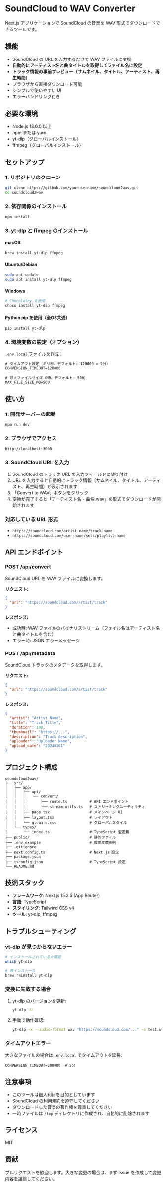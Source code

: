 # SoundCloud to WAV Converter

Next.js アプリケーションで SoundCloud の音楽を WAV 形式でダウンロードできるツールです。

## 機能

- SoundCloud の URL を入力するだけで WAV ファイルに変換
- **自動的にアーティスト名と曲タイトルを取得してファイル名に設定**
- **トラック情報の事前プレビュー（サムネイル、タイトル、アーティスト、再生時間）**
- ブラウザから直接ダウンロード可能
- シンプルで使いやすい UI
- エラーハンドリング付き

## 必要な環境

- Node.js 18.0.0 以上
- npm または yarn
- yt-dlp（グローバルインストール）
- ffmpeg（グローバルインストール）

## セットアップ

### 1. リポジトリのクローン

```bash
git clone https://github.com/yourusername/soundcloud2wav.git
cd soundcloud2wav
```

### 2. 依存関係のインストール

```bash
npm install
```

### 3. yt-dlp と ffmpeg のインストール

#### macOS
```bash
brew install yt-dlp ffmpeg
```

#### Ubuntu/Debian
```bash
sudo apt update
sudo apt install yt-dlp ffmpeg
```

#### Windows
```bash
# Chocolatey を使用
choco install yt-dlp ffmpeg
```

#### Python pip を使用（全OS共通）
```bash
pip install yt-dlp
```

### 4. 環境変数の設定（オプション）

`.env.local` ファイルを作成：

```env
# タイムアウト設定（ミリ秒、デフォルト: 120000 = 2分）
CONVERSION_TIMEOUT=120000

# 最大ファイルサイズ（MB、デフォルト: 500）
MAX_FILE_SIZE_MB=500
```

## 使い方

### 1. 開発サーバーの起動

```bash
npm run dev
```

### 2. ブラウザでアクセス

```
http://localhost:3000
```

### 3. SoundCloud URL を入力

1. SoundCloud のトラック URL を入力フィールドに貼り付け
2. URL を入力すると自動的にトラック情報（サムネイル、タイトル、アーティスト、再生時間）が表示されます
3. 「Convert to WAV」ボタンをクリック
4. 変換が完了すると「アーティスト名 - 曲名.wav」の形式でダウンロードが開始されます

### 対応している URL 形式

- `https://soundcloud.com/artist-name/track-name`
- `https://soundcloud.com/user-name/sets/playlist-name`

## API エンドポイント

### POST /api/convert

SoundCloud URL を WAV ファイルに変換します。

**リクエスト:**
```json
{
  "url": "https://soundcloud.com/artist/track"
}
```

**レスポンス:**
- 成功時: WAV ファイルのバイナリストリーム（ファイル名はアーティスト名と曲タイトルを含む）
- エラー時: JSON エラーメッセージ

### POST /api/metadata

SoundCloud トラックのメタデータを取得します。

**リクエスト:**
```json
{
  "url": "https://soundcloud.com/artist/track"
}
```

**レスポンス:**
```json
{
  "artist": "Artist Name",
  "title": "Track Title",
  "duration": 180,
  "thumbnail": "https://...",
  "description": "Track description",
  "uploader": "Uploader Name",
  "upload_date": "20240101"
}
```

## プロジェクト構成

```
soundcloud2wav/
├── src/
│   ├── app/
│   │   ├── api/
│   │   │   └── convert/
│   │   │       ├── route.ts          # API エンドポイント
│   │   │       └── stream-utils.ts   # ストリーミングユーティリティ
│   │   ├── page.tsx                  # メインページ UI
│   │   ├── layout.tsx                # レイアウト
│   │   └── globals.css               # グローバルスタイル
│   └── types/
│       └── index.ts                  # TypeScript 型定義
├── public/                           # 静的ファイル
├── .env.example                      # 環境変数の例
├── .gitignore
├── next.config.ts                    # Next.js 設定
├── package.json
├── tsconfig.json                     # TypeScript 設定
└── README.md
```

## 技術スタック

- **フレームワーク**: Next.js 15.3.5 (App Router)
- **言語**: TypeScript
- **スタイリング**: Tailwind CSS v4
- **ツール**: yt-dlp, ffmpeg

## トラブルシューティング

### yt-dlp が見つからないエラー

```bash
# インストールされているか確認
which yt-dlp

# 再インストール
brew reinstall yt-dlp
```

### 変換に失敗する場合

1. yt-dlp のバージョンを更新:
   ```bash
   yt-dlp -U
   ```

2. 手動で動作確認:
   ```bash
   yt-dlp -x --audio-format wav "https://soundcloud.com/..." -o test.wav
   ```

### タイムアウトエラー

大きなファイルの場合は `.env.local` でタイムアウトを延長:
```env
CONVERSION_TIMEOUT=300000  # 5分
```

## 注意事項

- このツールは個人利用を目的としています
- SoundCloud の利用規約を遵守してください
- ダウンロードした音楽の著作権を尊重してください
- 一時ファイルは `/tmp` ディレクトリに作成され、自動的に削除されます

## ライセンス

MIT

## 貢献

プルリクエストを歓迎します。大きな変更の場合は、まず Issue を作成して変更内容を議論してください。